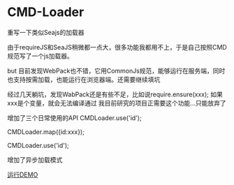 # CMD-Loader
重写一下类似Seajs的加载器

由于requireJS和SeaJS稍微都一点大，很多功能我都用不上，于是自己按照CMD规范写了一个js加载器。

but 目前发现WebPack也不错，它用CommonJs规范，能够运行在服务端，同时也支持按需加载，也能运行在浏览器端。还需要继续填坑

经过几天躺坑，发现WabPack还是有些不足，比如说require.ensure(xxx);
如果xxx是个变量，就会无法编译通过
我目前研究的项目正需要这个功能...只能放弃了

增加了三个日常使用的API
CMDLoader.use('id');  

CMDLoader.map({id:xxx});  

CMDLoader.use('id');  


增加了异步加载模式

[运行DEMO](http://www.luoyongjie.cn/mygit/CMD-Loader/)
